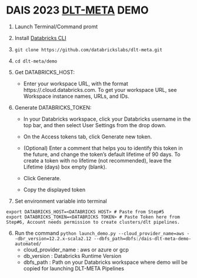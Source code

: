  # DAIS 2023 [DLT-META](https://github.com/databrickslabs/dlt-meta) DEMO

1. Launch Terminal/Command promt 

2. Install [Databricks CLI](https://docs.databricks.com/dev-tools/cli/index.html)

3. ```git clone https://github.com/databrickslabs/dlt-meta.git ```

4. ```cd dlt-meta/demo```

5. Get DATABRICKS_HOST:
    - Enter your workspace URL, with the format https://<instance-name>.cloud.databricks.com. To get your workspace URL, see Workspace instance names, URLs, and IDs.

6. Generate DATABRICKS_TOKEN:
    - In your Databricks workspace, click your Databricks username in the top bar, and then select User Settings from the drop down.

    - On the Access tokens tab, click Generate new token.

    - (Optional) Enter a comment that helps you to identify this token in the future, and change the token’s default lifetime of 90 days. To create a token with no lifetime (not recommended), leave the Lifetime (days) box empty (blank).

    - Click Generate.

    - Copy the displayed token

7. Set environment variable into terminal
```
export DATABRICKS_HOST=<DATABRICKS HOST> # Paste from Step#5
export DATABRICKS_TOKEN=<DATABRICKS TOKEN> # Paste Token here from Step#6, Account needs permission to create clusters/dlt pipelines.
```

6. Run the command ```python launch_demo.py --cloud_provider_name=aws --dbr_version=12.2.x-scala2.12 --dbfs_path=dbfs:/dais-dlt-meta-demo-automated/```
    - cloud_provider_name : aws or azure or gcp
    - db_version : Databricks Runtime Version
    - dbfs_path : Path on your Databricks workspace where demo will be copied for launching DLT-META Pipelines